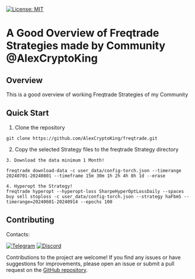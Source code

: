 [![License: MIT](https://img.shields.io/badge/license-MIT-blue.svg)](https://opensource.org/licenses/MIT)

# A Good Overview of Freqtrade Strategies made by Community @AlexCryptoKing


## Overview

This is a good overview of working Freqtrade Strategies of my Community

## Quick Start

1. Clone the repository

```shell
git clone https://github.com/AlexCryptoKing/freqtrade.git
```
2. Copy the selected Strategy files to the freqtrade Strategy directory

```
3. Download the data minimum 1 Month!

freqtrade download-data -c user_data/config-torch.json --timerange 20240701-20240801 --timeframe 15m 30m 1h 2h 4h 8h 1d --erase

4. Hyperopt the Strategy!
freqtrade hyperopt --hyperopt-loss SharpeHyperOptLossDaily --spaces buy sell stoploss -c user_data/config-torch.json --strategy haFbmS --timerange=20240601-20240914 --epochs 100
````

## Contributing
Contacts: 

[![Telegram](https://img.shields.io/badge/Telegram-2CA5E0?style=for-the-badge&logo=telegram&logoColor=white)](https://t.me/alex15_08)
[![Discord](https://img.shields.io/badge/Discord-5865F2?style=for-the-badge&logo=discord&logoColor=white)](https://discord.gg/868PYrY2uG)

Contributions to the project are welcome! If you find any issues or have suggestions for improvements, please open an
issue or submit a pull request on the [GitHub repository](https://github.com/AlexCryptoKing/freqailstm.git).




